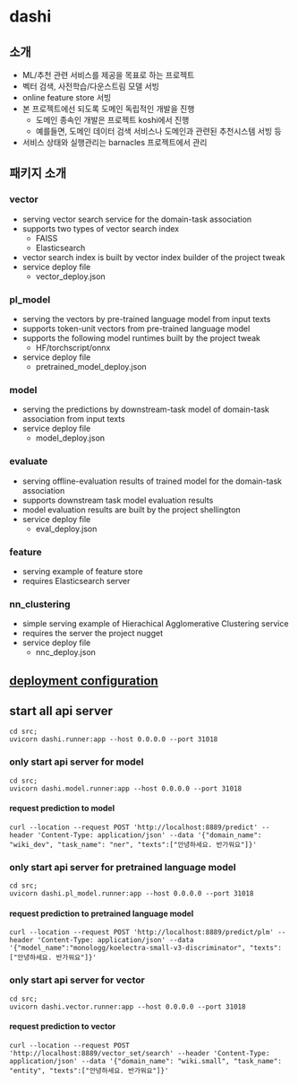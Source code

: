 # dashi

## 소개
- ML/추천 관련 서비스를 제공을 목표로 하는 프로젝트
- 벡터 검색, 사전학습/다운스트림 모델 서빙
- online feature store 서빙
- 본 프로젝트에선 되도록 도메인 독립적인 개발을 진행
  - 도메인 종속인 개발은 프로젝트 koshi에서 진행
  - 예를들면, 도메인 데이터 검색 서비스나 도메인과 관련된 추천시스템 서빙 등
- 서비스 상태와 실행관리는 barnacles 프로젝트에서 관리

## 패키지 소개

### vector
- serving vector search service for the domain-task association
- supports two types of vector search index
  - FAISS
  - Elasticsearch
- vector search index is built by vector index builder of the project tweak
- service deploy file
  - vector_deploy.json

### pl_model
- serving the vectors by pre-trained language model from input texts
- supports token-unit vectors from pre-trained language model
- supports the following model runtimes built by the project tweak
  - HF/torchscript/onnx 
- service deploy file
  - pretrained_model_deploy.json

### model
- serving the predictions by downstream-task model of domain-task association from input texts
- service deploy file
  - model_deploy.json

### evaluate
- serving offline-evaluation results of trained model for the domain-task association
- supports downstream task model evaluation results
- model evaluation results are built by the project shellington
- service deploy file
  - eval_deploy.json

### feature
- serving example of feature store
- requires Elasticsearch server

### nn_clustering
- simple serving example of Hierachical Agglomerative Clustering service
- requires the server the project nugget
- service deploy file
  - nnc_deploy.json

## [deployment configuration](deploy.md)

## start all api server

```shell
cd src;
uvicorn dashi.runner:app --host 0.0.0.0 --port 31018
```

### only start api server for model

```shell
cd src;
uvicorn dashi.model.runner:app --host 0.0.0.0 --port 31018
```

#### request prediction to model

```shell
curl --location --request POST 'http://localhost:8889/predict' --header 'Content-Type: application/json' --data '{"domain_name": "wiki_dev", "task_name": "ner", "texts":["안녕하세요. 반가워요"]}'
```

### only start api server for pretrained language model

```shell
cd src;
uvicorn dashi.pl_model.runner:app --host 0.0.0.0 --port 31018
```

#### request prediction to pretrained language model

```shell
curl --location --request POST 'http://localhost:8889/predict/plm' --header 'Content-Type: application/json' --data '{"model_name":"monologg/koelectra-small-v3-discriminator", "texts":["안녕하세요. 반가워요"]}'
```

### only start api server for vector

```shell
cd src;
uvicorn dashi.vector.runner:app --host 0.0.0.0 --port 31018
```

#### request prediction to vector

```shell
curl --location --request POST 'http://localhost:8889/vector_set/search' --header 'Content-Type: application/json' --data '{"domain_name": "wiki.small", "task_name": "entity", "texts":["안녕하세요. 반가워요"]}'
```

